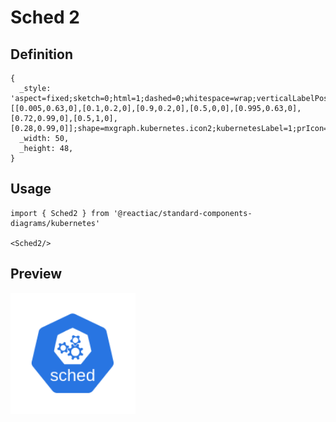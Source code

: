 # Sched 2

## Definition

```
{
  _style: 'aspect=fixed;sketch=0;html=1;dashed=0;whitespace=wrap;verticalLabelPosition=bottom;verticalAlign=top;fillColor=#2875E2;strokeColor=#ffffff;points=[[0.005,0.63,0],[0.1,0.2,0],[0.9,0.2,0],[0.5,0,0],[0.995,0.63,0],[0.72,0.99,0],[0.5,1,0],[0.28,0.99,0]];shape=mxgraph.kubernetes.icon2;kubernetesLabel=1;prIcon=sched',
  _width: 50,
  _height: 48,
}
```

## Usage

```
import { Sched2 } from '@reactiac/standard-components-diagrams/kubernetes'

<Sched2/>
```

## Preview

<img src="./sched-2.png" width="200"/>
